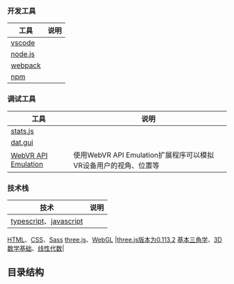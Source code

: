 
### 开发工具
工具 | 说明 
----|-----
[vscode](https://code.visualstudio.com/) |
[node.js](http://nodejs.cn/) | 
[webpack](https://webpack.docschina.org/) | 
[npm](https://docs.npmjs.com/) | 

### 调试工具
工具 | 说明
----|----
[stats.js](https://github.com/mrdoob/stats.js)|
[dat.gui](https://github.com/dataarts/dat.gui)|
[WebVR API Emulation](https://chrome.google.com/webstore/detail/webvr-api-emulation/gbdnpaebafagioggnhkacnaaahpiefil)|使用WebVR API Emulation扩展程序可以模拟VR设备用户的视角、位置等

### 技术栈
技术 | 说明 
----|-----
[typescript](https://www.tslang.cn/docs/home.html)、[javascript](https://developer.mozilla.org/zh-CN/docs/Web/JavaScript/Guide) |
[HTML](https://developer.mozilla.org/zh-CN/docs/Web/HTML)、[CSS](https://developer.mozilla.org/zh-CN/docs/Web/CSS)、[Sass](https://sass-guidelin.es/zh/#section-38)
[three.js](https://threejs.org/)、[WebGL](https://book.douban.com/subject/25909351/) |[three.js版本为0.113.2](https://github.com/mrdoob/three.js/releases/tag/r113)
[基本三角学](http://open.163.com/newview/movie/courseintro?newurl=%2Fspecial%2FKhan%2Ftrigonometry.html)、[3D数学基础](https://book.douban.com/subject/1400419/)、[线性代数](http://immersivemath.com/ila/index.html)|

## 目录结构
